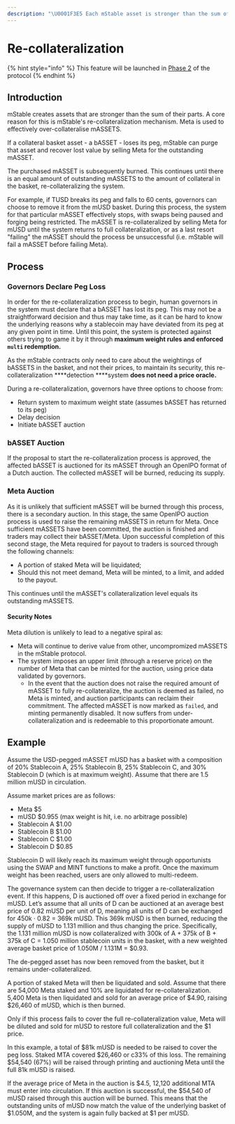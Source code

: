 ```yaml
---
description: "\U0001F3E5 Each mStable asset is stronger than the sum of its parts. Re-collateralization protects the basket in the event of a bASSET losing its peg."
---
```


# Re-collateralization

{% hint style="info" %}
This feature will be launched in [Phase 2](../../protocol/versioning.md#phase-2) of the protocol
{% endhint %}

## Introduction

mStable creates assets that are stronger than the sum of their parts. A core reason for this is mStable's re-collateralization mechanism. Meta is used to effectively over-collateralise mASSETS. 

If a collateral basket asset - a bASSET - loses its peg, mStable can purge that asset and recover lost value by selling Meta for the outstanding mASSET. 

The purchased mASSET is subsequently burned. This continues until there is an equal amount of outstanding mASSETS to the amount of collateral in the basket, re-collateralizing the system.

For example, if TUSD breaks its peg and falls to 60 cents, governors can choose to remove it from the mUSD basket. During this process, the system for that particular mASSET effectively stops, with swaps being paused and forging being restricted. The mASSET is re-collateralized by selling Meta for mUSD until the system returns to full collateralization, or as a last resort "failing" the mASSET should the process be unsuccessful \(i.e. mStable will fail a mASSET before failing Meta\).

## Process

### Governors Declare Peg Loss

In order for the re-collateralization process to begin, human governors in the system must declare that a bASSET has lost its peg. This may not be a straightforward decision and thus may take time, as it can be hard to know the underlying reasons why a stablecoin may have deviated from its peg at any given point in time. Until this point, the system is protected against others trying to game it by it through **maximum weight rules and enforced `multi` redemption.**

As the mStable contracts only need to care about the weightings of bASSETS in the basket, and not their prices, to maintain its security, this re-collateralization ****detection ****system **does not need a price oracle.** 

During a re-collateralization, governors have three options to choose from:

* Return system to maximum weight state \(assumes bASSET has returned to its peg\)
* Delay decision
* Initiate bASSET auction

###  **bASSET A**uction

If the proposal to start the re-collateralization process is approved, the affected bASSET is auctioned for its mASSET through an OpenIPO format of a Dutch auction. The collected mASSET will be burned, reducing its supply.

### Meta Auction

As it is unlikely that sufficient mASSET will be burned through this process, there is a secondary auction. In this stage, the same OpenIPO auction process is used to raise the remaining mASSETS in return for Meta. Once sufficient mASSETS have been committed, the auction is finished and traders may collect their bASSET/Meta. Upon successful completion of this second stage, the Meta required for payout to traders is sourced through the following channels:

* A portion of staked Meta will be liquidated;
* Should this not meet demand, Meta will be minted, to a limit, and added to the payout.

This continues until the mASSET's collateralization level equals its outstanding mASSETS.

#### Security Notes

Meta dilution is unlikely to lead to a negative spiral as:

* Meta will continue to derive value from other, uncompromized mASSETS in the mStable protocol.
* The system imposes an upper limit \(through a reserve price\) on the number of Meta that can be minted for the auction, using price data validated by governors.
  * In the event that the auction does not raise the required amount of mASSET to fully re-collateralize, the auction is deemed as failed, no Meta is minted, and auction participants can reclaim their commitment. The affected mASSET is now marked as `failed`, and minting permanently disabled. It now suffers from under-collateralization and is redeemable to this proportionate amount. 

## Example

Assume the USD-pegged mASSET mUSD has a basket with a composition of 20% Stablecoin A, 25% Stablecoin B, 25% Stablecoin C, and 30% Stablecoin D \(which is at maximum weight\). Assume that there are 1.5 million mUSD in circulation.

Assume market prices are as follows:

* Meta $5
* mUSD $0.955 \(max weight is hit, i.e. no arbitrage possible\) 
* Stablecoin A $1.00
* Stablecoin B $1.00
* Stablecoin C $1.00
* Stablecoin D $0.85 

Stablecoin D will likely reach its maximum weight through opportunists using the SWAP and MINT functions to make a profit. Once the maximum weight has been reached, users are only allowed to multi-redeem. 

The governance system can then decide to trigger a re-collateralization event. If this happens, D is auctioned off over a fixed period in exchange for mUSD. Let’s assume that all units of D can be auctioned  at an average best price of 0.82 mUSD per unit of D, meaning all units of D can be exchanged for 450k · 0.82 = 369k mUSD. This 369k mUSD is then burned, reducing the supply of mUSD to 1.131 million and thus changing the price. Specifically, the 1.131 million mUSD is now collateralized with 300k of A + 375k of B + 375k of C = 1.050 million stablecoin units in the basket, with a new weighted average basket price of 1.050M / 1.131M = $0.93.

The de-pegged asset has now been removed from the basket, but it remains under-collateralized.

A portion of staked Meta will then be liquidated and sold. Assume that there are 54,000 Meta staked and 10% are liquidated for re-collateralization. 5,400 Meta is then liquidated and sold for an average price of $4.90, raising $26,460 of mUSD, which is then burned. 

Only if this process fails to cover the full re-collateralization value, Meta will be diluted and sold for mUSD to restore full collateralization and the $1 price. 

In this example, a total of $81k mUSD is needed to be raised to cover the peg loss. Staked MTA covered $26,460 or c33% of this loss. The remaining $54,540 \(67%\) will be raised through printing and auctioning Meta until the full 81k mUSD is raised. 

If the average price of Meta in the auction is $4.5, 12,120 additional MTA must enter into circulation. If this auction is successful, the $54,540 of mUSD raised through this auction will be burned. This means that the outstanding units of mUSD now match the value of the underlying basket of $1.050M, and the system is again fully backed at $1 per mUSD.  



